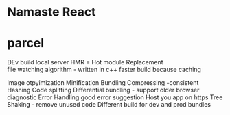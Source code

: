 # Namaste React

# parcel

DEv build
local server
HMR = Hot module Replacement  
file watching algorithm - written in c++
faster build because caching

Image otpyimization
Minification
Bundling
Compressing
-consistent Hashing
Code splitting
Differential bundling - support older browser
diagnostic
Error Handling good error suggestion
Host you app on https
Tree Shaking - remove unused code
Different build for dev and prod bundles
